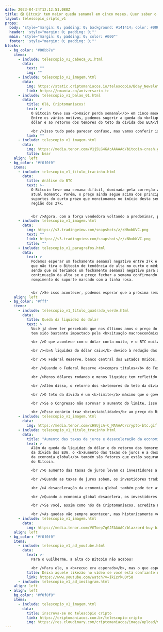 ```yaml
---
date: 2023-04-24T12:12:51.088Z
title: 😱 Bitcoin tem maior queda semanal em cinco meses. Quer saber o motivo? 🤔
layout: telescopio_cripto_v1
props:
  body: 'style="margin: 0; padding: 0; background: #141414; color: #000"'
  header: 'style="margin: 0; padding: 0;"'
  main: 'style="margin: 0; padding: 0; color: #000"'
  footer: 'style="margin: 0; padding: 0;"'
blocks:
  - bg_color: "#00bb7e"
    items:
      - include: telescopio_v1_cabeca_01.html
        data:
          text: ""
          img: ""
      - include: telescopio_v1_imagem.html
        data:
          img: https://static.criptomaniacos.io/telescopio/Bday_Newsletter.png
          link: https://cmania.co/aniversario-tc
      - include: telescopio_v1_balao_01.html
        data:
          title: Olá, Criptomaníacos!
          text: >
            O Bitcoin teve sua <b>maior perda semanal</b> em cinco meses devido.
            Entre os vários motivos, podemos sugerir a queda da <b>liquidez do
            dólar e ao retorno dos temores do teto da dívida dos EUA</b>. 

            <br />Isso tudo pode parecer confuso, mas vamos conferir isso de forma bem fácil em nosso Telescópio Cripto de hoje!
          link: ""
      - include: telescopio_v1_imagem.html
        data:
          img: https://media.tenor.com/V1j5LG4GAcAAAAAd/bitcoin-crash.gif
          title: bear
    align: left
  - bg_color: "#f0f0f0"
    items:
      - include: telescopio_v1_titulo_tracinho.html
        data:
          title: Análise do BTC
          text: >-
            O Bitcoin teve uma semana difícil, dominada pela correção até o
            atual momento. Porém, o preço ainda segue acima dos principais
            suportes do curto prazo que mencionamos no início desta semana, a
            região dos 27k.


            <br />Agora, com a força vendedora voltando a predominar, podemos esperar por uma tentativa de rompimento do suporte do curto prazo enquanto o preço não conseguir voltar acima da resistência dos 29k, que antes servia como suporte para o preço.
      - include: telescopio_v1_imagem.html
        data:
          img: https://s3.tradingview.com/snapshots/z/zNhxbKVC.png
          text: ""
          link: https://s3.tradingview.com/snapshots/z/zNhxbKVC.png
          title: ""
      - include: telescopio_v1_paragrafos.html
        data:
          text: >
            Podemos esperar um fechamento semanal negativo entre 27k e 28k, mas
            que não tira o Bitcoin de tendência de alta no curto e médio prazo,
            sendo que só teríamos um fechamento semanal negativo para a
            continuação da alta se o preço fechar a semana confirmando o
            rompimento do suporte marcado com a linha rosa.


            <br />Se isso acontecer, podemos esperar que a próxima semana seja de correção, sendo que nesse cenário, os 25k poderiam ser o alvo da queda.
    align: left
  - bg_color: "#fff"
    items:
      - include: telescopio_v1_titulo_quadrado_verde.html
        data:
          title: Queda da liquidez do dólar
          text: >
            Você já deve ter percebido que nos últimos anos o preço do Bitcoin
            tem sido bastante impactado pela <b>situação macroeconômica</b>. 

            <br />O que acontece com o dólar conta muito, e o BTC muitas vezes se comporta como um <b>ativo de risco</b>. Assim, a liquidez do dólar tem afetado a cotação do ativo digital.

            <br /><b>A liquidez do dólar caiu</b> devido à redução das compras de títulos pelo <b>Federal Reserve</b>. 

            <br />O Federal Reserve, banco central dos Estados Unidos, é responsável por controlar a política monetária do país. Uma das formas que o Federal Reserve tem para controlar a política monetária é através da <b>compra e venda de títulos do Tesouro dos EUA</b>. 

            <br />Quando o Federal Reserve <b>compra títulos</b> do Tesouro dos EUA, ele <b>injeta dinheiro</b> na economia, aumentando a liquidez do dólar. Quando o Federal Reserve <b>vende títulos</b> do Tesouro dos EUA, ele <b>retira dinheiro</b> da economia, reduzindo a liquidez do dólar.

            <br />Menos dólares rodando e menos liquidez tem refletido na <b>queda</b> do preço do Bitcoin.

            <br />Além disso, o retorno dos <b>temores do teto da dívida dos EUA</b> também contribuiu para a queda do Bitcoin. 

            <br />O teto da dívida é um <b>limite</b> máximo que o governo dos Estados Unidos pode pedir emprestado. Quando o governo atinge esse limite, ele precisa pedir permissão ao Congresso para aumentar o limite. 

            <br />Se o Congresso não aprovar o aumento do limite, isso <b>pode levar a uma crise financeira</b> nos Estados Unidos e no mundo todo. 

            <br />Esse cenário traz <b>instabilidade</b> ao preço do Bitcoin no curto prazo. Já no longo, o sistema financeiro conturbado só <b>reforça o ativo como um dinheiro mais inteligente</b> do que as moedas fiduciárias, né?
      - include: telescopio_v1_imagem.html
        data:
          img: https://media.tenor.com/xH8UjLA-C_MAAAAC/crypto-btc.gif
      - include: telescopio_v1_titulo_tracinho.html
        data:
          title: "Aumento das taxas de juros e desaceleração da economia "
          text: >
            Além da queda da liquidez do dólar e do retorno dos temores do teto
            da dívida dos EUA, o <b>aumento das taxas de juros e a desaceleração
            da economia global</b> também são fatores que estão segurando o voo
            do Bitcoin.

            <br />O aumento das taxas de juros levam os investidores a buscar retornos mais seguros em outros lugares, como títulos do Tesouro dos EUA.

            <br />Quando as taxas de juros sobem, os investidores tradicionais podem preferir investir em títulos do Tesouro dos EUA em vez de Bitcoin porque, para eles,  <b>os títulos são considerados mais seguros</b>.

            <br />A desaceleração da economia global também pode ter afetado o preço do Bitcoin, já que muitos investidores veem o Bitcoin como um ativo arriscado. 

            <br />Quando a economia global desacelera, os investidores podem preferir investir em ativos mais seguros em vez de ativos arriscados, como consideram o Bitcoin.

            <br />Se você, assim como nós da Criptomaníacos, acredita no potencial do Bitcoin, considerar <b>acumular um pouquinho de Bitcoin de forma contínua e consistente</b> sempre será uma boa pedida!

            <br />As quedas vão sempre acontecer, mas historicamente vemos que <b>os retornos recompensam os pacientes</b>.
      - include: telescopio_v1_imagem.html
        data:
          img: https://media.tenor.com/VGToep7qGJEAAAAC/blazzord-buy-bitcoin.gif
    align: left
  - bg_color: "#f0f0f0"
    items:
      - include: telescopio_v1_ad_youtube.html
        data:
          text: >-
            Para o Guilherme, a alta do Bitcoin não acabou!

            <br />Para ele, o <b>recuo era esperado</b>, mas o que esperar para o futuro? 
          title: Deixa aquele likezão no vídeo se você está confiante no BTC!
          link: https://www.youtube.com/watch?v=ikIzrku0Y58
      - include: telescopio_v1_ad_instagram.html
    align: left
  - align: left
    bg_color: "#f0f0f0"
    items:
      - include: telescopio_v1_imagem.html
        data:
          title: inscreva-se no telescópio cripto
          link: https://criptomaniacos.com.br/telescopio-cripto
          img: https://res.cloudinary.com/criptomaniacos/image/upload/v1662133224/telescopio/inscreva-se-telescopio.png
---
```


